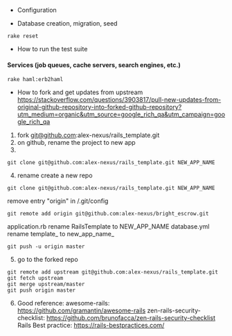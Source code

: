 * Configuration

* Database creation, migration, seed

```
rake reset
```

* How to run the test suite

#### Services (job queues, cache servers, search engines, etc.)
```
rake haml:erb2haml
```

* How to fork and get updates from upstream
https://stackoverflow.com/questions/3903817/pull-new-updates-from-original-github-repository-into-forked-github-repository?utm_medium=organic&utm_source=google_rich_qa&utm_campaign=google_rich_qa

1. fork git@github.com:alex-nexus/rails_template.git
2. on github, rename the project to new app
3.
```
git clone git@github.com:alex-nexus/rails_template.git NEW_APP_NAME
```

4. rename
create a new repo
```
git clone git@github.com:alex-nexus/rails_template.git NEW_APP_NAME
```
remove entry "origin" in /.git/config
```
git remote add origin git@github.com:alex-nexus/bright_escrow.git
```

application.rb rename RailsTemplate to NEW_APP_NAME
database.yml rename template_ to new_app_name_

```
git push -u origin master
```

5. go to the forked repo
```
git remote add upstream git@github.com:alex-nexus/rails_template.git
git fetch upstream
git merge upstream/master
git push origin master
```

6. Good reference:
awesome-rails: https://github.com/gramantin/awesome-rails
zen-rails-security-checklist: https://github.com/brunofacca/zen-rails-security-checklist
Rails Best practice: https://rails-bestpractices.com/
